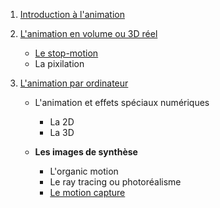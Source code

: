 1. [Introduction à l'animation](animation3d/index.md)

1. [L'animation en volume ou 3D réel](animation3d/envolume.md)

    - [Le stop-motion](animation3d/stopmotion.md)
    - La pixilation
    
2. [L'animation par ordinateur](animation3d/3/parordinateur.md)

    - L'animation et effets spéciaux numériques
    
        * La 2D
        * La 3D
        
    - **Les images de synthèse**
    
        * L'organic motion
        * Le ray tracing ou photoréalisme
        * [Le motion capture](3.2.3/motioncapture.md)
